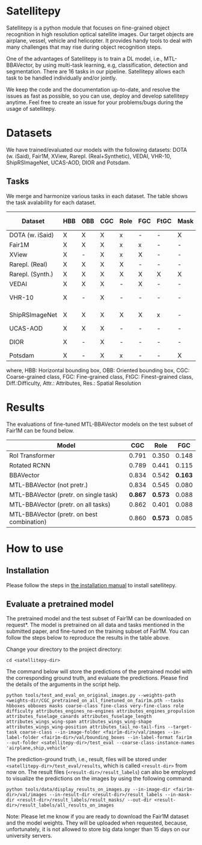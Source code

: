 # Satellitepy
Satellitepy is a python module that focuses on fine-grained object recognition in high resolution optical satellite images. Our target objects are airplane, vessel, vehicle and helicopter. It provides handy tools to deal with many challenges that may rise during object recognition steps.

One of the advantages of Satellitepy is to train a DL model, i.e., MTL-BBAVector, by using multi-task learning, e.g, classification, detection and segmentation. There are 16 tasks in our pipeline. Satellitepy allows each task to be handled individually and/or jointly.

We keep the code and the documentation up-to-date, and resolve the issues as fast as possible, so you can use, deploy and develop satellitepy anytime. Feel free to create an issue for your problems/bugs during the usage of satellitepy.

# Datasets
We have trained/evaluated our models with the following datasets: DOTA (w. iSaid), Fair1M, XView, Rarepl. (Real+Synthetic), VEDAI, VHR-10, ShipRSImageNet, UCAS-AOD, DIOR and Potsdam.

## Tasks
We merge and harmonize various tasks in each dataset. The table shows the task avalability for each dataset.

 Dataset            | HBB | OBB | CGC | Role | FGC | FtGC | Mask | Diff. | Attr. | Res. (m)
 | ---------------- | --- | --- | --- | ---- | --- | ---- | ---- | ----- | ----- | ------- | 
 DOTA (w. iSaid)    | X | X | X  | x | -        | -     | X         | X   | -        | 0.5 |
 Fair1M             | X | X | X   | x  | x  | -    | -         | -        | -        | 0.8 |
 XView              | X  | - | X | x | X   | -    | - | -        | -        | 0.3 |
 Rarepl. (Real)     | X | X | X   | X   | - | -    | - | - | X   | 0.31 |
 Rarepl. (Synth.)   | X | X | X | X   | X   | X  | X   | -        | -   | 0.31 |
 VEDAI              | X | X | X   | -        | X   | -    | - | -        | - | 0.125 |
 VHR-10             | X | - | X | -        | -        | -    | - | - | - | 0.5 - 2 |
 ShipRSImageNet     | X | X | X   | X   | X   | x    | -    | X        | -        | 0.12 - 6 |
 UCAS-AOD           | X | X | X   | -        | -        | -    | -               | -        | -        | 0.5 |
 DIOR               | X  | - | X   | - | - | -    | - |  - | - | 0.5-30 |
 Potsdam            | X | - | X        | x  | -        | -    | X   | - | - | 0.5 |

where,
HBB: Horizontal bounding box, OBB: Oriented bounding box, CGC: Coarse-grained class, FGC: Fine-grained class, FtGC: Finest-grained class, Diff.:Difficulty, Attr.: Attributes, Res.: Spatial Resolution

# Results
The evaluations of fine-tuned MTL-BBAVector models on the test subset of Fair1M can be found below.
 

 Model                                         | CGC   | Role  | FGC  
 | ------------------------------------------- | ----- | ----- | ----- |
 RoI Transformer                               | 0.791 | 0.350 | 0.148 | 
 Rotated RCNN                                  | 0.789 | 0.441 | 0.115 | 
 BBAVector                                     | 0.834 | 0.542 | **0.163** | 
 MTL-BBAVector (not pretr.)                    | 0.834 | 0.545 | 0.080 | 
 MTL-BBAVector (pretr. on single task)         | **0.867** | **0.573** | 0.088 | 
 MTL-BBAVector (pretr. on all tasks)           | 0.862 | 0.401 | 0.088 | 
 MTL-BBAVector (pretr. on best combination)    | 0.860 | **0.573** | 0.085 |

# How to use

## Installation

Please follow the steps in [the installation manual](docs/installing_satellitepy.md) to install satellitepy.

## Evaluate a pretrained model

The pretrained model and the test subset of Fair1M can be downloaded on request*. The model is pretrained on all data and tasks mentioned in the submitted paper, and fine-tuned on the training subset of Fair1M. You can follow the steps below to reproduce the results in the table above.

Change your directory to the project directory:

```
cd <satellitepy-dir>
```

The command below will store the predictions of the pretrained model with the corresponding ground truth, and evaluate the predictions. Please find the details of the arguments in the script help.

```
python tools/test_and_eval_on_original_images.py --weights-path <weights-dir/CGC_pretrained_on_all_finetuned_on_fair1m.pth --tasks hbboxes obboxes masks coarse-class fine-class very-fine-class role difficulty attributes_engines_no-engines attributes_engines_propulsion attributes_fuselage_canards attributes_fuselage_length attributes_wings_wing-span attributes_wings_wing-shape attributes_wings_wing-position attributes_tail_no-tail-fins --target-task coarse-class --in-image-folder <fair1m-dir>/val/images --in-label-folder <fair1m-dir>/val/bounding_boxes --in-label-format fair1m --out-folder <satellitepy-dir>/test_eval --coarse-class-instance-names 'airplane,ship,vehicle'
```

The prediction-ground truth, i.e., result, files will be stored under `<satellitepy-dir>/test_eval/results`, which is called `<result-dir>` from now on. The result files (`<result-dir>/result_labels`) can also be employed to visualize the predictions on the images by using the following command:

 ```
python tools/data/display_results_on_images.py --in-image-dir <fair1m-dir>/val/images --in-result-dir <result-dir>/result_labels --in-mask-dir <result-dir>/result_labels/result_masks/ --out-dir <result-dir>/result_labels/all_results_on_images
 ```

Note: Please let me know if you are ready to download the Fair1M dataset and the model weights. They will be uploaded when requested, because, unfortunately, it is not allowed to store big data longer than 15 days on our university servers.